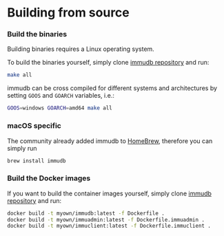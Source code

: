# Building from source

<WrappedSection>

### Build the binaries

Building binaries requires a Linux operating system.

To build the binaries yourself, simply clone [immudb repository](https://github.com/codenotary/immudb) and run:

```bash
make all
```

immudb can be cross compiled for different systems and architectures by setting `GOOS` and `GOARCH` variables, i.e.:

```bash
GOOS=windows GOARCH=amd64 make all
```

</WrappedSection>

<WrappedSection>

### macOS specific

The community already added immudb to [HomeBrew](https://formulae.brew.sh/formula/immudb), therefore you can simply run
```bash
brew install immudb
```

</WrappedSection>

<WrappedSection>

### Build the Docker images

If you want to build the container images yourself, simply clone [immudb repository](https://github.com/codenotary/immudb) and run:

```bash
docker build -t myown/immudb:latest -f Dockerfile .
docker build -t myown/immuadmin:latest -f Dockerfile.immuadmin .
docker build -t myown/immuclient:latest -f Dockerfile.immuclient .
```

</WrappedSection>
